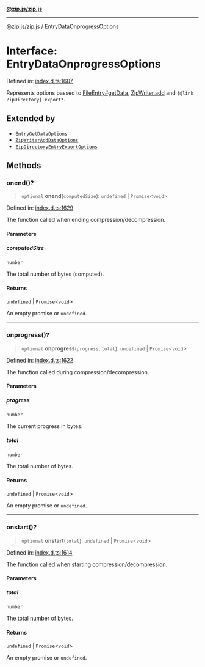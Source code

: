 [**@zip.js/zip.js**](../README.md)

***

[@zip.js/zip.js](../globals.md) / EntryDataOnprogressOptions

# Interface: EntryDataOnprogressOptions

Defined in: [index.d.ts:1607](https://github.com/gildas-lormeau/zip.js/blob/f3a32a7ff6dfd704bbdd861b62eec086ef8a7c94/index.d.ts#L1607)

Represents options passed to [FileEntry#getData](FileEntry.md#getdata), [ZipWriter.add](../classes/ZipWriter.md#add) and `{@link ZipDirectory}.export*`.

## Extended by

- [`EntryGetDataOptions`](EntryGetDataOptions.md)
- [`ZipWriterAddDataOptions`](ZipWriterAddDataOptions.md)
- [`ZipDirectoryEntryExportOptions`](ZipDirectoryEntryExportOptions.md)

## Methods

### onend()?

> `optional` **onend**(`computedSize`): `undefined` \| `Promise`\<`void`\>

Defined in: [index.d.ts:1629](https://github.com/gildas-lormeau/zip.js/blob/f3a32a7ff6dfd704bbdd861b62eec086ef8a7c94/index.d.ts#L1629)

The function called when ending compression/decompression.

#### Parameters

##### computedSize

`number`

The total number of bytes (computed).

#### Returns

`undefined` \| `Promise`\<`void`\>

An empty promise or `undefined`.

***

### onprogress()?

> `optional` **onprogress**(`progress`, `total`): `undefined` \| `Promise`\<`void`\>

Defined in: [index.d.ts:1622](https://github.com/gildas-lormeau/zip.js/blob/f3a32a7ff6dfd704bbdd861b62eec086ef8a7c94/index.d.ts#L1622)

The function called during compression/decompression.

#### Parameters

##### progress

`number`

The current progress in bytes.

##### total

`number`

The total number of bytes.

#### Returns

`undefined` \| `Promise`\<`void`\>

An empty promise or `undefined`.

***

### onstart()?

> `optional` **onstart**(`total`): `undefined` \| `Promise`\<`void`\>

Defined in: [index.d.ts:1614](https://github.com/gildas-lormeau/zip.js/blob/f3a32a7ff6dfd704bbdd861b62eec086ef8a7c94/index.d.ts#L1614)

The function called when starting compression/decompression.

#### Parameters

##### total

`number`

The total number of bytes.

#### Returns

`undefined` \| `Promise`\<`void`\>

An empty promise or `undefined`.
